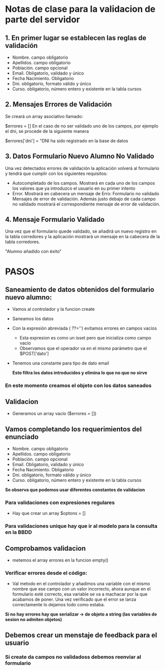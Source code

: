 # Notas de clase para la validacion de parte del servidor

## 1. En primer lugar se establecen las reglas de validación
- Nombre. campo obligatorio
- Apellidos. campo obligatorio
- Población. campo opcional
- Email. Obligatorio, validado y único
- Fecha Nacimiento. Obligatorio
- Dni. obligatorio, formato válido y único
- Curso. obligatorio, número entero y existente en la tabla cursos

## 2. Mensajes Errores de Validación

Se creará un array asociativo llamado:

$errores  = []
En el caso de no ser validado uno de los campos, por ejemplo el dni, se procede de la siguiente manera

  $errores['dni'] = "DNI ha sido registrado en la base de datos

## 3. Datos Formulario Nuevo Alumno No Validado

Una vez detectados errores de validación la aplicación volverá al formulario y tendrá que cumplir con los siguientes requisitos:

- Autocompletado de los campos. Mostrará en cada uno de los campos los valores que ya introduzco el usuario en su primer intento
- Error. Mostrará en cabecera un mensaje de Erro: Formulario no validado
Mensajes de error de validación. Además justo debajo de cada campo no validado mostrará el correspondiente mensaje de error de validación.

## 4. Mensaje Formulario Validado

Una vez que el formulario quede validado, se añadirá un nuevo registro en la tabla corredores y la aplicación mostrará un mensaje en la cabecera de la tabla corredores.

"Alumno añadido con éxito"

# PASOS

## Saneamiento de datos obtenidos del formulario nuevo alumno:
- Vamos al controlador y la funcion create
- Saneamos los datos
- Con la expresión abreviada ( ??='') evitamos errores en campos vacíos
    - Esta expresion es como un isset pero que inicializa como campo vacío
    - Observamos que el operador va en el mismo parámetro que el $POST['dato']
- Tenemos una constante para tipo de dato email

    **Esto filtra los datos introducidos y elimina lo que no que no sirve**

### En este momento creamos el objeto con los datos saneados

## Validacion
- Generamos un array vacío ($errores = [])

## Vamos completando los requerimientos del enunciado

- Nombre. campo obligatorio
- Apellidos. campo obligatorio
- Población. campo opcional
- Email. Obligatorio, validado y único
- Fecha Nacimiento. Obligatorio
- Dni. obligatorio, formato válido y único
- Curso. obligatorio, número entero y existente en la tabla cursos

**Se observa que podemos usar diferentes constantes de validacion**

### Para validaciones con expresiones regulares
- Hay que crear un array $optons = []

### Para validaciones unique hay que ir al modelo para la consulta en la BBDD

## Comprobamos validacion
- metemos el array errores en la funcion empty()

### Verificar errores desde el código:
- Val metodo en el controlador y añadimos una variable con el mismo nombre que ese campo con un valor incorrecto, ahora aunque en el formulario esté correcto, esa variable se va a machacar por la que acabamos de poner. Una vez verificado que el error se lanza correctamente lo dejamos todo como estaba.

**Si no hay errores hay que serializar -> de objeto a string (las variables de sesion no admiten objetos)**

## Debemos crear un menstaje de feedback para el usuario


### Si create da campos no validadoss debemos reenviar al formulario 





